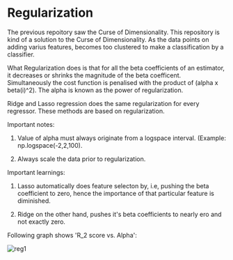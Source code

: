 # Regularization

The previous repoitory saw the Curse of Dimensionality. This repository is kind of a solution to the Curse of Dimensionality.
As the data points on adding varius features, becomes too clustered to make a classification by a classifier. 

What Regularization does is that for all the beta coefficients of an estimator, it decreases or shrinks the magnitude of the beta coefficent. Simultaneously the cost function is penalised with the product of (alpha x beta(i)^2). The alpha is known as the power
of regularization.

Ridge and Lasso regression does the same regularization for every regressor. These methods are based on regularization.

Important notes:

1. Value of alpha must always originate from a logspace interval. (Example: np.logspace(-2,2,100).

2. Always scale the data prior to regularization.

Important learnings:

1. Lasso automatically does feature selecton by, i.e, pushing the beta coefficient to zero, hence the importance of that particular feature is diminished. 

2. Ridge on the other hand, pushes it's beta coefficients to nearly ero and not exactly zero.

Following graph shows 'R_2 score vs. Alpha':

![reg1](https://user-images.githubusercontent.com/55191934/76686486-c4453a00-6641-11ea-81f5-a8f6fc6081fd.PNG)
